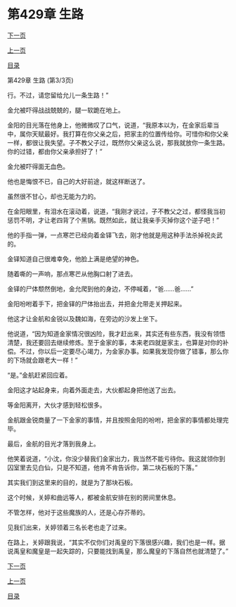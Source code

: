 <h1>第429章   生路</h1>
            <div><p><a href="./1287_%E7%AC%AC430%E7%AB%A0_%E9%BE%99%E6%BD%AD%E8%99%8E%E7%A9%B4.md">下一页</a></p><p><a href="./1285_%E7%AC%AC429%E7%AB%A0_%E7%94%9F%E8%B7%AF.md">上一页</a></p><p><a href="../">目录</a></p></div>
            <div><p>第429章   生路 (第3/3页)</p><p>行。不过，请您留给允儿一条生路！”</p><p>金允被吓得战战兢兢的，腿一软跪在地上。</p><p>金阳的目光落在他身上，他微微叹了口气，说道，“我原本以为，在金家后辈当中，属你天赋最好。我打算在你父亲之后，把家主的位置传给你。可惜你和你父亲一样，都很让我失望。子不教父子过，既然你父亲这么说，那我就放你一条生路。你的过错，都由你父亲承担好了！”</p><p>金允被吓得面无血色。</p><p>他也是悔恨不已，自己的大好前途，就这样断送了。</p><p>虽然很不甘心，却也无能为力的。</p><p>在金阳眼里，有泪水在滚动着，说道，“我刚才说过，子不教父之过，都怪我当初惩罚不明，才让老四背了个黑锅。既然如此，就让我亲手灭掉你这个逆子吧！”</p><p>他的手指一弹，一点寒芒已经向着金铎飞去，刚才他就是用这种手法杀掉祝炎武的。</p><p>金铎知道自己很难幸免，他脸上满是绝望的神色。</p><p>随着嘶的一声响，那点寒芒从他胸口射了进去。</p><p>金铎的尸体颓然倒地，金允爬到他的身边，不停喊着，“爸……爸……”</p><p>金阳吩咐着手下，把金铎的尸体抬出去，并把金允带走关押起来。</p><p>他这才让金航和金锐以及魏如海，在旁边的沙发上坐下。</p><p>他说道，“因为知道金家情况很凶险，我才赶出来，其实还有些东西，我没有领悟清楚，我还要回去继续修炼。至于金家的事，本来老四就是家主，也算是对你的补偿。不过，你以后一定要尽心竭力，为金家办事。如果我发现你做了错事，那么你的下场就会跟老大一样！”</p><p>“是。”金航赶紧回应着。</p><p>金阳这才站起身来，向着外面走去，大伙都起身把他送了出去。</p><p>等金阳离开，大伙才感到轻松很多。</p><p>金航跟金锐商量了一下金家的事情，并且按照金阳的吩咐，把金家的事情都处理完毕。</p><p>最后，金航的目光才落到我身上。</p><p>他笑着说道，“小沈，你没少替我们金家出力，我当然不能亏待你。我这就领你到囚室里去见白仙，只是不知道，他肯不肯告诉你，第二块石板的下落。”</p><p>其实我们到这里来的目的，就是为了那块石板。</p><p>这个时候，关婷和曲远等人，都被金航安排在别的房间里休息。</p><p>不管怎样，他对于这些魔族的人，还是心存芥蒂的。</p><p>见我们出来，关婷领着三名长老也走了过来。</p><p>在路上，关婷跟我说，“其实不仅你们对禹皇的下落很感兴趣，我们也是一样。据说禹皇和魔皇是一起失踪的，只要能找到禹皇，那么魔皇的下落自然也就清楚了。”</p></div>
            <div><p><a href="./1287_%E7%AC%AC430%E7%AB%A0_%E9%BE%99%E6%BD%AD%E8%99%8E%E7%A9%B4.md">下一页</a></p><p><a href="./1285_%E7%AC%AC429%E7%AB%A0_%E7%94%9F%E8%B7%AF.md">上一页</a></p><p><a href="../">目录</a></p></div>